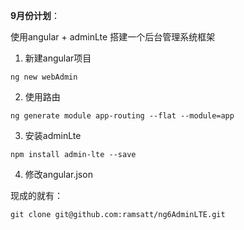 **9月份计划**：

使用angular +  adminLte 搭建一个后台管理系统框架

1. 新建angular项目

```
ng new webAdmin
```

2. 使用路由

~~~
ng generate module app-routing --flat --module=app
~~~

3. 安装adminLte

~~~
npm install admin-lte --save
~~~

4. 修改angular.json

现成的就有：

~~~
git clone git@github.com:ramsatt/ng6AdminLTE.git
~~~



